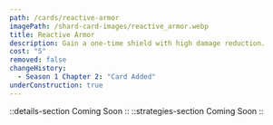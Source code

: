 ```yaml
---
path: /cards/reactive-armor
imagePath: /shard-card-images/reactive_armor.webp
title: Reactive Armor
description: Gain a one-time shield with high damage reduction.
cost: "5"
removed: false
changeHistory:
  - Season 1 Chapter 2: "Card Added"
underConstruction: true
---
```

::details-section
Coming Soon
::
::strategies-section
Coming Soon
::